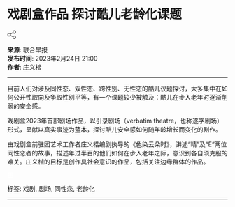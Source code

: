# 戏剧盒作品 探讨酷儿老龄化课题

![分享图标](data:image/svg+xml,%3csvg%20width='20'%20height='20'%20viewBox='0%200%2020%2020'%20fill='none'%20xmlns='http://www.w3.org/2000/svg'%3e%3cpath%20fill-rule='evenodd'%20clip-rule='evenodd'%20d='M16%206C17.1046%206%2018%205.10457%2018%204C18%202.89543%2017.1046%202%2016%202C14.8954%202%2014%202.89543%2014%204C14%205.10457%2014.8954%206%2016%206ZM16%208C18.2091%208%2020%206.20914%2020%204C20%201.79086%2018.2091%200%2016%200C13.7909%200%2012%201.79086%2012%204C12%204.26166%2012.0251%204.51746%2012.0731%204.76511L6.99744%207.35128C6.26456%206.52254%205.1933%206%204%206C1.79086%206%200%207.79086%200%2010C0%2012.2091%201.79086%2014%204%2014C5.18668%2014%206.25266%2013.4832%206.9852%2012.6625L12.0696%2015.2531C12.0239%2015.4951%2012%2015.7448%2012%2016C12%2018.2091%2013.7909%2020%2016%2020C18.2091%2020%2020%2018.2091%2020%2016C20%2013.7909%2018.2091%2012%2016%2012C14.763%2012%2013.6572%2012.5615%2012.9234%2013.4435L7.90179%2010.8849C7.96607%2010.6002%208%2010.3041%208%2010C8%209.70232%207.96748%209.41223%207.90581%209.1331L12.9352%206.57051C13.6689%207.44445%2014.7696%208%2016%208ZM4%2012C5.10457%2012%206%2011.1046%206%2010C6%208.89543%205.10457%208%204%208C2.89543%208%202%208.89543%202%2010C2%2011.1046%202.89543%2012%204%2012ZM18%2016C18%2017.1046%2017.1046%2018%2016%2018C14.8954%2018%2014%2017.1046%2014%2016C14%2014.8954%2014.8954%2014%2016%2014C17.1046%2014%2018%2014.8954%2018%2016Z'%20fill='%236F6F6F'/%3e%3c/svg%3e)

**来源**: 联合早报  
**发布时间**: 2023年2月24日 21:00  
**作者**: 庄义楷  

------

目前人们对涉及同性恋、双性恋、跨性别、无性恋的酷儿议题探讨，大多集中在如何公开性取向及争取性别平等，有一个课题较少被触及：酷儿在步入老年时逐渐削弱的安全感。

戏剧盒2023年首部剧场作品，以引录剧场（verbatim theatre，也称逐字剧场）形式，呈献以真实事迹为蓝本，探讨酷儿安全感如何随年龄增长而变化的剧作。

由戏剧盒前驻团艺术工作者庄义楷编剧执导的《色染云朵时》，讲述“晴”及“E”两位同性恋者的故事，描述年过半百的他们如何在步入老年之际，意识到各自须克服的难关。庄义楷的目标是创作具社会意识的作品，包括关注边缘群体的作品。

![重要图片](data:image/svg+xml,%3csvg%20width='14'%20height='14'%20viewBox='0%200%2014%2014'%20fill='none'%20xmlns='http://www.w3.org/2000/svg'%3e%3cpath%20fill-rule='evenodd'%20clip-rule='evenodd'%20d='M7.66927%203.00065H10.3359C10.3359%202.26424%209.73893%201.66732%209.0026%201.66732C8.26628%201.66732%207.66927%202.26424%207.66927%203.00065ZM6.33594%203.00065C6.33594%202.26424%205.73893%201.66732%205.0026%201.66732C4.26628%201.66732%203.66927%202.26424%203.66927%203.00065H6.33594ZM2.33594%203.00065C2.33594%201.52791%203.52995%200.333984%205.0026%200.333984C5.79915%200.333984%206.514%200.683187%207.0026%201.23674C7.49121%200.683187%208.20605%200.333984%209.0026%200.333984C10.4753%200.333984%2011.6693%201.52791%2011.6693%203.00065H12.3359C13.0723%203.00065%2013.6693%203.59757%2013.6693%204.33398V6.33398C13.6693%207.07039%2013.0723%207.66732%2012.3359%207.66732V12.334C12.3359%2013.0704%2011.7389%2013.6673%2011.0026%2013.6673H3.0026C2.26628%2013.6673%201.66927%2013.0704%201.66927%2012.334V7.66732C0.932943%207.66732%200.335938%207.07039%200.335938%206.33398V4.33398C0.335938%203.59757%200.932943%203.00065%201.66927%203.00065H2.33594ZM11.3125%204.33398H9.0026H7.66927V6.33398H11.0026H12.3359V4.33398H11.3125ZM6.33594%204.33398H5.0026H2.69271H1.66927V6.33398H3.0026H6.33594V4.33398ZM3.0026%207.66732H6.33594V12.334H3.0026V7.66732ZM7.66927%207.66732V12.334H11.0026V7.66732H7.66927Z'%20fill='white'/%3e%3c/svg%3e)

标签: 戏剧, 剧场, 同性恋, 老龄化

------